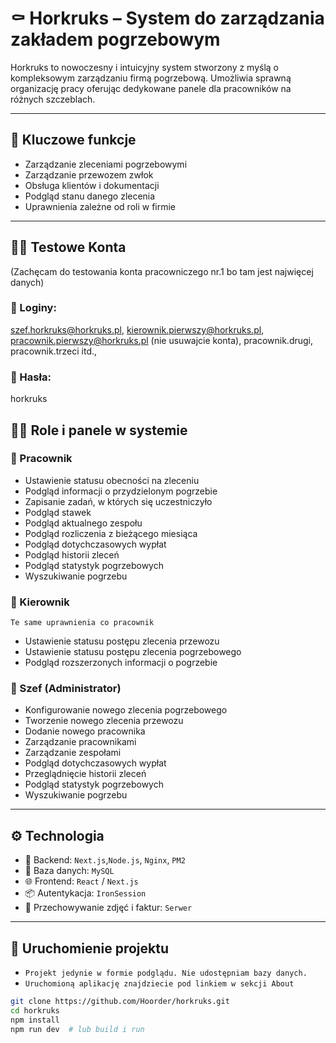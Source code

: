 # ⚰️ Horkruks – System do zarządzania zakładem pogrzebowym

Horkruks to nowoczesny i intuicyjny system stworzony z myślą o kompleksowym zarządzaniu firmą pogrzebową. Umożliwia sprawną organizację pracy oferując dedykowane panele dla pracowników na różnych szczeblach.

---

## 📌 Kluczowe funkcje

- Zarządzanie zleceniami pogrzebowymi
- Zarządzanie przewozem zwłok
- Obsługa klientów i dokumentacji
- Podgląd stanu danego zlecenia
- Uprawnienia zależne od roli w firmie

---

## 🧑‍💼 Testowe Konta
(Zachęcam do testowania konta pracowniczego nr.1 bo tam jest najwięcej danych)
### 🔹 Loginy:
szef.horkruks@horkruks.pl,
kierownik.pierwszy@horkruks.pl,
pracownik.pierwszy@horkruks.pl (nie usuwajcie konta),
pracownik.drugi,
pracownik.trzeci itd.,
### 🔹 Hasła:
horkruks

## 🧑‍💼 Role i panele w systemie

### 🔹 Pracownik
- Ustawienie statusu obecności na zleceniu
- Podgląd informacji o przydzielonym pogrzebie
- Zapisanie zadań, w których się uczestniczyło
- Podgląd stawek
- Podgląd aktualnego zespołu
- Podgląd rozliczenia z bieżącego miesiąca
- Podgląd dotychczasowych wypłat
- Podgląd historii zleceń
- Podgląd statystyk pogrzebowych
- Wyszukiwanie pogrzebu

### 🔸 Kierownik
`Te same uprawnienia co pracownik`
- Ustawienie statusu postępu zlecenia przewozu
- Ustawienie statusu postępu zlecenia pogrzebowego
- Podgląd rozszerzonych informacji o pogrzebie

### 🔶 Szef (Administrator)
- Konfigurowanie nowego zlecenia pogrzebowego
- Tworzenie nowego zlecenia przewozu
- Dodanie nowego pracownika
- Zarządzanie pracownikami
- Zarządzanie zespołami
- Podgląd dotychczasowych wypłat
- Przeglądnięcie historii zleceń
- Podgląd statystyk pogrzebowych
- Wyszukiwanie pogrzebu

---

## ⚙️ Technologia

- 🧠 Backend: `Next.js`,`Node.js`, `Nginx`, `PM2`
- 💾 Baza danych: `MySQL`
- 🌐 Frontend: `React` / `Next.js`
- 📦 Autentykacja: `IronSession`
- 📁 Przechowywanie zdjęć i faktur: `Serwer`

---

## 🚀 Uruchomienie projektu

- `Projekt jedynie w formie podglądu. Nie udostępniam bazy danych.`
- `Uruchomioną aplikację znajdziecie pod linkiem w sekcji About`
```bash
git clone https://github.com/Hoorder/horkruks.git
cd horkruks
npm install
npm run dev  # lub build i run
